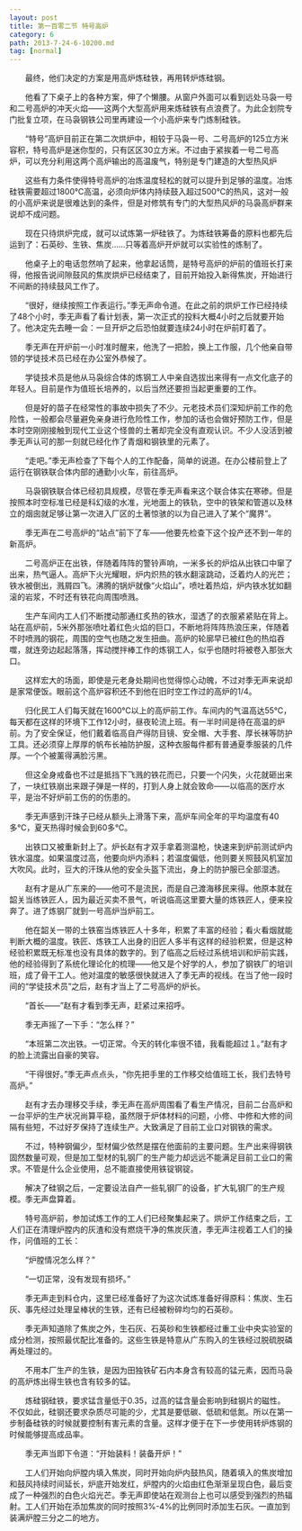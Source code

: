 ```yaml
---
layout: post
title: 第一百零二节 特号高炉
category: 6
path: 2013-7-24-6-10200.md
tag: [normal]
---
```


　　最终，他们决定的方案是用高炉炼硅铁，再用转炉炼硅钢。

　　他看了下桌子上的各种方案，伸了个懒腰。从窗户外面可以看到远处马袅一号和二号高炉的冲天火焰——这两个大型高炉用来炼硅铁有点浪费了。为此企划院专门批复立项，在马袅钢铁公司里再建设一个小高炉来专门炼制硅铁。

　　“特号”高炉目前正在第二次烘炉中，相较于马袅一号、二号高炉的125立方米容积，特号高炉是迷你型的，只有区区30立方米。不过由于紧挨着一号二号高炉，可以充分利用这两个高炉输出的高温废气，特别是专门建造的大型热风炉

　　这些有力条件使得特号高炉的冶炼温度轻松的就可以提升到足够的温度。冶炼硅铁需要超过1800℃高温，必须向炉体内持续鼓入超过500℃的热风，这对一般的小高炉来说是很难达到的条件，但是对修筑有专门的大型热风炉的马袅高炉群来说却不成问题。

　　现在只待烘炉完成，就可以试炼第一炉硅铁了。为炼硅铁筹备的原料也都先后运到了：石英砂、生铁、焦炭……只等着高炉开炉就可以实验性的炼制了。

　　他桌子上的电话忽然响了起来，他拿起话筒，是特号高炉的炉前的值班长打来得，他报告说间隙鼓风的焦炭烘炉已经结束了，目前开始投入新得焦炭，开始进行不间断的持续鼓风工作了。

　　“很好，继续按照工作表运行。”季无声命令道。在此之前的烘炉工作已经持续了48个小时，季无声看了看计划表，第一次正式的投料大概4小时之后就要开始了。他决定先去睡一会：一旦开炉之后恐怕就要连续24小时在炉前盯着了。

　　季无声在开炉前一小时准时醒来，他洗了一把脸，换上工作服，几个他亲自带领的学徒技术员已经在办公室外恭候了。

　　学徒技术员是他从马袅综合体的炼钢工人中亲自选拔出来得有一点文化底子的年轻人。目前是作为值班长培养的，以后当然还要担当起更重要的工作。

　　但是好的苗子在经常性的事故中损失了不少。元老技术员们深知炉前工作的危险性，一般都会尽量避免亲身进行危险性工作，参加的话也会做好预防工作，但是本时空刚刚接触到现代工业这个怪兽的土著却完全没有直观认识。不少人没活到被季无声认可的那一刻就已经化作了青烟和钢铁里的元素了。

　　“走吧。”季无声检查了下每个人的工作配备，简单的说道。在办公楼前登上了运行在钢铁联合体内部的通勤小火车，前往高炉。

　　马袅钢铁联合体已经初具规模，尽管在季无声看来这个联合体实在寒碜。但是按照本时空标准已经是科幻级的水准，光地面上的铁轨，空中的铁架和管道以及林立的烟囱就足够让第一次进入厂区的土著惊骇的以为自己进入了某个“魔界”。

　　季无声在二号高炉的“站点”前下了车——他要先检查下这个投产还不到一年的新高炉。

　　二号高炉正在出铁，伴随着阵阵的警铃声响，一米多长的炉焰从出铁口中窜了出来，热气逼人。高炉下火光耀眼，炉内炽热的铁水翻滚跳动，泛着灼人的光芒；铁水被倒出，溅屑四飞。沸腾的锅炉就像“火焰山”，喷吐着热焰，炉内铁水犹如翻滚的岩浆，不时还有铁花向周围喷溅。

　　生产车间内工人们不断搅动那通红炙热的铁水，湿透了的衣服紧紧贴在背上。站在高炉前，5米外那张喷吐着红色火焰的巨口，不断地将阵阵热浪压来，伴随着不时喷溅的钢花，周围的空气也随之发生扭曲。高炉的轮廓早已被红色的热焰吞噬，就连旁边起起落落，挥动搅拌棒工作的炼钢工人，似乎也随时将被卷入那张大口。

　　这样宏大的场面，即使是元老身处期间也觉得惊心动魄，不过对季无声来说却是家常便饭。眼前这个高炉容积还不到他在旧时空工作过的高炉的1/4。

　　归化民工人们每天就在1600℃以上的高炉前工作。车间内的气温高达55℃，每天都在这样的环境下工作12小时，昼夜轮流上班。有一半时间是待在高温的炉前。为了安全保证，他们戴着临高自产得防目镜、安全帽、大手套、厚长袜等防护工具。还必须穿上厚厚的帆布长袖防护服，这种衣服每件都有普通夏季服装的几件厚。一个个被薰得满脸污黑。

　　但这全身戒备也不过是抵挡下飞溅的铁花而已，只要一个闪失，火花就砸出来了，一块红铁崩出来跟子弹是一样的，打到人身上就会致命——以临高的医疗水平，是治不好炉前工伤的的伤患的。

　　季无声感到汗珠子已经从额头上滑落下来，高炉车间全年的平均温度有40多℃，夏天热得时候会到60多℃。

　　出铁口又被重新封上了。炉长赵有才双手拿着测温枪，快速来到炉前测试炉内铁水温度。如果温度过高，他要向炉内添料；若温度偏低，他则要关照鼓风机室加大吹风。此时，豆大的汗珠从他的安全头盔下流出，身上的防护服已全部湿透。

　　赵有才是从广东来的——他可不是流民，而是自己渡海移民来得。他原本就在韶关当练铁匠人，因为最近买卖不景气，听说临高这里要大量的炼铁匠人，便来投奔了。进了炼钢厂就到一号高炉当炉前工。

　　他在韶关一带的土铁窑当炼铁匠人十多年，积累了丰富的经验；看火看烟就能判断大概的温度。铁匠、炼铁工人出身的旧匠人多半有这样的经验积累，但是这种经验积累既无标准也没有具体的数字的。到了临高之后经过系统培训和炉前实践，他的经验得到了系统化理论化的梳理——他又是个好学的人，参加了钢铁厂的培训班，成了骨干工人。他对温度的敏感很快就进入了季无声的视线。在当了他一段时间的“学徒技术员”之后，赵有才当上了二号高炉的炉长。

　　“首长——”赵有才看到季无声，赶紧过来招呼。

　　季无声摇了一下手：“怎么样？”

　　“本班第二次出铁。一切正常。今天的转化率很不错，我看能超过１。”赵有才的脸上流露出自豪的笑容。

　　“干得很好。”季无声点点头，“你先把手里的工作移交给值班工长，我们去特号高炉。”

　　赵有才去办理移交手续，季无声在高炉周围看了看生产情况，目前二台高炉和一台平炉的生产状况尚算平稳，虽然限于炉体材料的问题，小修、中修和大修的间隔有些短，不过好歹保持了连续生产。大致满足了目前工业口对钢铁的需求。

　　不过，特种钢偏少，型材偏少依然是摆在他面前的主要问题。生产出来得钢铁固然数量可观，但是加工型材的轧钢厂的生产能力却远远不能满足目前工业口的需求。不管是什么企业使用，总不能直接使用铁锭钢锭。

　　解决了硅钢之后，一定要设法自产一些轧钢厂的设备，扩大轧钢厂的生产规模。季无声盘算着。

　　特号高炉前，参加试炼工作的工人们已经聚集起来了。烘炉工作结束之后，工人们正在清理炉膛内的灰渣和没有燃烧干净的焦炭灰渣，季无声注视着工人们的操作，问值班的工长：

　　“炉膛情况怎么样？”

　　“一切正常，没有发现有损坏。”

　　季无声走到料仓内，这里已经准备好了为这次试炼准备好得原料：焦炭、生石灰、事先经过处理呈棒状的生铁，还有已经被粉碎均匀的石英砂。

　　季无声知道除了焦炭之外，生石灰、石英砂和生铁都经过重工业中央实验室的成分检测，按照最优配比准备的。这些生铁是特意从广东购入的生铁经过脱硫脱磷再处理过的。

　　不用本厂生产的生铁，是因为田独铁矿石内本身含有较高的锰元素，因而马袅的高炉炼出得生铁也含有较多的锰。

　　炼硅钢硅铁，要求锰含量低于0.35，过高的锰含量会影响到硅钢片的磁性。不仅如此，硅钢还要求杂质尽可能的少，尤其是要低碳、低硫和低氮。所以在第一步制备硅铁的时候就要控制有害元素的含量。这样才便于在下一步使用转炉炼钢的时候能够提高成品率。

　　季无声当即下令道：“开始装料！装备开炉！”

　　工人们开始向炉膛内填入焦炭，同时开始向炉内鼓热风，随着填入的焦炭增加和鼓风持续时间延长，炉底开始发红，炉膛内的火焰由红色渐渐呈现白色，最后变成了一种强烈的白色火焰光芒。季无声即使站在观测台上也可以感受到强烈的热辐射。工人们开始在添加焦炭的同时按照3%-4%的比例同时添加生石灰。一直加到装满炉膛三分之二的地方。
